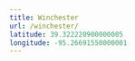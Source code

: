 ```yaml
---
title: Winchester
url: /winchester/
latitude: 39.322220900000005
longitude: -95.26691550000001
---
```

